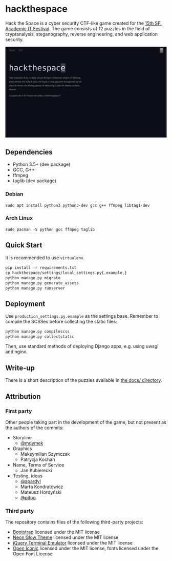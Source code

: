 # hackthespace

Hack the Space is a cyber security CTF-like game created for the [15th SFI
Academic IT Festival](https://sfi.pl/). The game consists of 12 puzzles
in the field of cryptanalysis, steganography, reverse engineering, and
web application security.

![Screenshot of the homepage](docs/images/homepage.png)


## Dependencies

* Python 3.5+ (dev package)
* GCC, G++
* ffmpeg
* taglib (dev package)

### Debian
```
sudo apt install python3 python3-dev gcc g++ ffmpeg libtag1-dev
```

### Arch Linux
```
sudo pacman -S python gcc ffmpeg taglib
```


## Quick Start

It is recommended to use `virtualenv`.

```
pip install -r requirements.txt
cp hackthespace/settings/local_settings.py{.example,}
python manage.py migrate
python manage.py generate_assets
python manage.py runserver
```


## Deployment

Use `production_settings.py.example` as the settings base. Remember to
compile the SCSSes before collecting the static files:

```
python manage.py compilescss
python manage.py collectstatic
```

Then, use standard methods of deploying Django apps, e.g. using uwsgi
and nginx.


## Write-up

There is a short description of the puzzles available in
[the docs/ directory](docs/README.md).


## Attribution

### First party

Other people taking part in the development of the game, but not present
as the authors of the commits:

* Storyline
  * [@mdymek](https://github.com/mdymek)
* Graphics
  * Maksymilian Szymczak
  * Patrycja Kochan
* Name, Terms of Service
  * Jan Kubierecki
* Testing, ideas
  * [@apardyl](https://github.com/apardyl/)
  * Marta Kondratowicz
  * Mateusz Hordyński
  * [@pitpo](https://github.com/pitpo)


### Third party

The repository contains files of the following third-party projects:

* [Bootstrap](https://github.com/twbs/bootstrap) licensed under the MIT license
* [Neon Glow Theme](https://hackerthemes.com/bootstrap-themes/neon-glow/)
    licensed under the MIT license 
* [jQuery Terminal Emulator](https://github.com/jcubic/jquery.terminal)
    licensed under the MIT license
* [Open Iconic](https://useiconic.com/open) licensed under the MIT license,
    fonts licensed under the Open Font License
